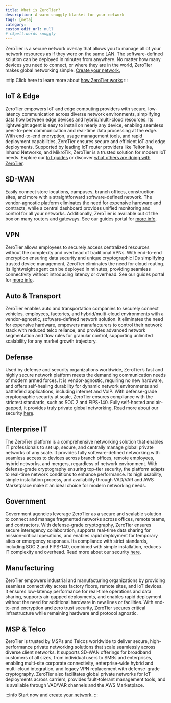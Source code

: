 ```yaml
---
title: What is ZeroTier?
description: A warm snuggly blanket for your network
tags: [meta]
category: 
custom_edit_url: null
# cSpell:words snuggly
---
```


ZeroTier is a secure network overlay that allows you to manage all of your network resources as if they were on the same LAN. The software-defined solution can be deployed in minutes from anywhere. No matter how many devices you need to connect, or where they are in the world, ZeroTier makes global networking simple. [Create your network.](start.md)

:::tip
Click here to learn more about [how ZeroTier works](/zerotier)
:::

## IoT & Edge

ZeroTier empowers IoT and edge computing providers with secure, low-latency communication across diverse network environments, simplifying data flow between edge devices and hybrid/multi-cloud resources. Its lightweight agent is easy to install on nearly any device, enabling seamless peer-to-peer communication and real-time data processing at the edge. With end-to-end encryption, usage management tools, and rapid deployment capabilities, ZeroTier ensures secure and efficient IoT and edge deployments. Supported by leading IoT router providers like Teltonika, Inhand Networks, and MikroTik, ZeroTier is a trusted solution for modern IoT needs. Explore our [IoT guides](/iot) or discover [what others are doing with ZeroTier](/awesome.md).

## SD-WAN

Easily connect store locations, campuses, branch offices, construction sites, and more with a straightforward software-defined network. The vendor-agnostic platform eliminates the need for expensive hardware and contracts, while a central dashboard provides unified monitoring and control for all your networks. Additionally, ZeroTier is available out of the box on many routers and gateways. See our guides portal for [more info](/guides).

## VPN

ZeroTier allows employees to securely access centralized resources without the complexity and overhead of traditional VPNs. With end-to-end encryption ensuring data security and unique cryptographic IDs simplifying trusted device management, ZeroTier eliminates the need for cloud routing. Its lightweight agent can be deployed in minutes, providing seamless connectivity without introducing latency or overhead. See our guides portal for [more info](/guides).

## Auto & Transport

ZeroTier enables auto and transportation companies to securely connect vehicles, employees, factories, and hybrid/multi-cloud environments with a vendor-agnostic, software-defined network solution. It eliminates the need for expensive hardware, empowers manufacturers to control their network stack with reduced telco reliance, and provides advanced network segmentation and flow rules for granular control, supporting unlimited scalability for any market growth trajectory.

## Defense

Used by defense and security organizations worldwide, ZeroTier’s fast and highly secure network platform meets the demanding communication needs of modern armed forces. It is vendor-agnostic, requiring no new hardware, and offers self-healing durability for dynamic network environments and battlefield applications, including internet and VoIP. With defense-grade cryptographic security at scale, ZeroTier ensures compliance with the strictest standards, such as SOC 2 and FIPS-140. Fully self-hosted and air-gapped, it provides truly private global networking. Read more about our security [here](/security.md).

## Enterprise IT

The ZeroTier platform is a comprehensive networking solution that enables IT professionals to set up, secure, and centrally manage global private networks of any scale. It provides fully software-defined networking with seamless access to devices across branch offices, remote employees, hybrid networks, and mergers, regardless of network environment. With defense-grade cryptography ensuring top-tier security, the platform adapts to real-time network conditions to enhance performance. Its high usability, simple installation process, and availability through VAD/VAR and AWS Marketplace make it an ideal choice for modern networking needs.

## Government

Government agencies leverage ZeroTier as a secure and scalable solution to connect and manage fragmented networks across offices, remote teams, and contractors. With defense-grade cryptography, ZeroTier ensures secure interagency collaboration, supports real-time data sharing for mission-critical operations, and enables rapid deployment for temporary sites or emergency responses. Its compliance with strict standards, including SOC 2 and FIPS-140, combined with simple installation, reduces IT complexity and overhead. Read more about our security [here](/security.md).

## Manufacturing

ZeroTier empowers industrial and manufacturing organizations by providing seamless connectivity across factory floors, remote sites, and IoT devices. It ensures low-latency performance for real-time operations and data sharing, supports air-gapped deployments, and enables rapid deployment without the need for additional hardware in new lines or facilities. With end-to-end encryption and zero trust security, ZeroTier secures critical infrastructure while remaining hardware and protocol agnostic.

## MSP & Telco

ZeroTier is trusted by MSPs and Telcos worldwide to deliver secure, high-performance private networking solutions that scale seamlessly across diverse client networks. It supports SD-WAN offerings for broadband customers of all sizes, from individual users to SMBs and enterprises, enabling multi-site corporate connectivity, enterprise-wide hybrid and multi-cloud integration, and legacy VPN replacement with defense-grade cryptography. ZeroTier also facilitates global private networks for IoT deployments across carriers, provides fault-tolerant management tools, and is available through VAD/VAR channels and the AWS Marketplace.

:::info
Start now and [create your network.](start.md)
:::

